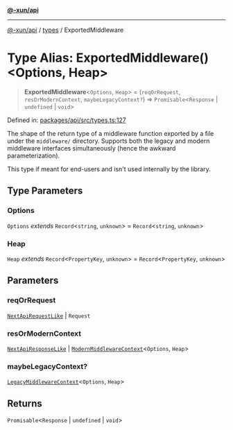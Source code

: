 [**@-xun/api**](../../README.md)

***

[@-xun/api](../../README.md) / [types](../README.md) / ExportedMiddleware

# Type Alias: ExportedMiddleware()\<Options, Heap\>

> **ExportedMiddleware**\<`Options`, `Heap`\> = (`reqOrRequest`, `resOrModernContext`, `maybeLegacyContext?`) => `Promisable`\<`Response` \| `undefined` \| `void`\>

Defined in: [packages/api/src/types.ts:127](https://github.com/Xunnamius/api-utils/blob/38288e756f37a9fa3bac377fdbaa51608d8bbed9/packages/api/src/types.ts#L127)

The shape of the return type of a middleware function exported by a file
under the `middleware/` directory. Supports both the legacy and modern
middleware interfaces simultaneously (hence the awkward parameterization).

This type if meant for end-users and isn't used internally by the library.

## Type Parameters

### Options

`Options` *extends* `Record`\<`string`, `unknown`\> = `Record`\<`string`, `unknown`\>

### Heap

`Heap` *extends* `Record`\<`PropertyKey`, `unknown`\> = `Record`\<`PropertyKey`, `unknown`\>

## Parameters

### reqOrRequest

[`NextApiRequestLike`](../../index/interfaces/NextApiRequestLike.md) | `Request`

### resOrModernContext

[`NextApiResponseLike`](../../index/type-aliases/NextApiResponseLike.md) | [`ModernMiddlewareContext`](ModernMiddlewareContext.md)\<`Options`, `Heap`\>

### maybeLegacyContext?

[`LegacyMiddlewareContext`](LegacyMiddlewareContext.md)\<`Options`, `Heap`\>

## Returns

`Promisable`\<`Response` \| `undefined` \| `void`\>

